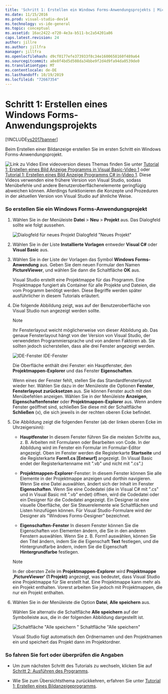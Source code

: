 ```yaml
---
title: 'Schritt 1: Erstellen ein Windows Forms-Anwendungsprojekts | Microsoft-Dokumentation'
ms.date: 11/15/2016
ms.prod: visual-studio-dev14
ms.technology: vs-ide-general
ms.topic: conceptual
ms.assetid: 16ac2422-e720-4e3a-b511-bc2a54201a86
caps.latest.revision: 24
author: jillre
ms.author: jillfra
manager: jillfra
ms.openlocfilehash: d9cf0177efe373933f8c34e1600658160f489a64
ms.sourcegitcommit: a8e8f4bd5d508da34bbe9f2d4d9fa94da0539de0
ms.translationtype: MT
ms.contentlocale: de-DE
ms.lasthandoff: 10/19/2019
ms.locfileid: "72667354"
---
```

# <a name="step-1-create-a-windows-forms-application-project"></a>Schritt 1: Erstellen eines Windows Forms-Anwendungsprojekts
[!INCLUDE[vs2017banner](../includes/vs2017banner.md)]

Beim Erstellen einer Bildanzeige erstellen Sie im ersten Schritt ein Windows Forms-Anwendungsprojekt.

 ![Link zu Video](../data-tools/media/playvideo.gif "Wiedergeben") Eine videoversion dieses Themas finden Sie unter [Tutorial 1: Erstellen eines Bild Anzeige Programms in Visual Basic-Video 1](http://go.microsoft.com/fwlink/?LinkId=205209) oder [Tutorial 1: Erstellen eines Bild Anzeige Programms C# in-Video 1](http://go.microsoft.com/fwlink/?LinkId=205199). Diese Videos verwenden eine frühere Version von Visual Studio, sodass Menübefehle und andere Benutzeroberflächenelemente geringfügig abweichen können. Allerdings funktionieren die Konzepte und Prozeduren in der aktuellen Version von Visual Studio auf ähnliche Weise.

### <a name="to-create-a-windows-forms-application-project"></a>So erstellen Sie ein Windows Forms-Anwendungsprojekt

1. Wählen Sie in der Menüleiste **Datei** > **Neu** > **Projekt** aus. Das Dialogfeld sollte wie folgt aussehen.

     ![Dialogfeld für neues Projekt](../ide/media/newprojectdialogcallouts.png "Neuesprojektdialogfeldlegende") Dialogfeld "Neues Projekt"

2. Wählen Sie in der Liste **Installierte Vorlagen** entweder **Visual C#** oder **Visual Basic** aus.

3. Wählen Sie in der Liste der Vorlagen das Symbol **Windows Forms-Anwendung** aus. Geben Sie dem neuen Formular den Namen **PictureViewer**, und wählen Sie dann die Schaltfläche **OK** aus.

     Visual Studio erstellt eine Projektmappe für das Programm. Eine Projektmappe fungiert als Container für alle Projekte und Dateien, die vom Programm benötigt werden. Diese Begriffe werden später ausführlicher in diesem Tutorials erläutert.

4. Die folgende Abbildung zeigt, was auf der Benutzeroberfläche von Visual Studio nun angezeigt werden sollte.

    > [!NOTE]
    > Ihr Fensterlayout weicht möglicherweise von dieser Abbildung ab. Das genaue Fensterlayout hängt von der Version von Visual Studio, der verwendeten Programmiersprache und von anderen Faktoren ab. Sie sollten jedoch sicherstellen, dass alle drei Fenster angezeigt werden.

     ![IDE-Fenster](../ide/media/express-ideoverview-visio.png "Express_IDEOverview_Visio") IDE-Fenster

     Die Oberfläche enthält drei Fenster: ein Hauptfenster, den **Projektmappen-Explorer** und das Fenster **Eigenschaften**.

     Wenn eines der Fenster fehlt, stellen Sie das Standardfensterlayout wieder her. Wählen Sie dazu in der Menüleiste die Optionen **Fenster**, **Fensterlayout zurücksetzen** aus. Sie können Fenster auch mit den Menübefehlen anzeigen. Wählen Sie in der Menüleiste **Anzeigen**, **Eigenschaftenfenster** oder **Projektmappen-Explorer** aus. Wenn andere Fenster geöffnet sind, schließen Sie diese mit der Schaltfläche **Schließen** (x), die sich jeweils in der rechten oberen Ecke befindet.

5. Die Abbildung zeigt die folgenden Fenster (ab der linken oberen Ecke im Uhrzeigersinn):

    - **Hauptfenster** In diesem Fenster führen Sie die meisten Schritte aus, z. B. Arbeiten mit Formularen oder Bearbeiten von Code. In der Abbildung wird im Fenster ein Formular im Formular-Editor angezeigt. Oben im Fenster werden die Registerkarte **Startseite** und die Registerkarte **Form1.cs [Entwurf]** angezeigt. (In Visual Basic endet der Registerkartenname mit ".vb" und nicht mit ".cs".)

    - **Projektmappen-Explorer**-Fenster: In diesem Fenster können Sie alle Elemente in der Projektmappe anzeigen und dorthin navigieren. Wenn Sie eine Datei auswählen, ändert sich der Inhalt im Fenster **Eigenschaften**. Wenn Sie eine Codedatei (die in Visual C# mit ".cs" und in Visual Basic mit ".vb" endet) öffnen, wird die Codedatei oder ein Designer für die Codedatei angezeigt. Ein Designer ist eine visuelle Oberfläche, der Sie Steuerelemente wie Schaltflächen und Listen hinzufügen können. Für Visual Studio-Formulare wird der Designer als "Windows Forms-Designer" bezeichnet.

    - **Eigenschaften-Fenster** In diesem Fenster können Sie die Eigenschaften von Elementen ändern, die Sie in den anderen Fenstern auswählen. Wenn Sie z. B. Form1 auswählen, können Sie den Titel ändern, indem Sie die Eigenschaft **Text** festlegen, und die Hintergrundfarbe ändern, indem Sie die Eigenschaft **Hintergrundfarbe** festlegen.

    > [!NOTE]
    > In der obersten Zeile im **Projektmappen-Explorer** wird **Projektmappe ‚PictureViewer‘ (1 Projekt)** angezeigt, was bedeutet, dass Visual Studio eine Projektmappe für Sie erstellt hat. Eine Projektmappe kann mehr als ein Projekt enthalten. Vorerst arbeiten Sie jedoch mit Projektmappen, die nur ein Projekt enthalten.

6. Wählen Sie in der Menüleiste die Option **Datei**, **Alle speichern** aus.

     Wählen Sie alternativ die Schaltfläche **Alle speichern** auf der Symbolleiste aus, die in der folgenden Abbildung dargestellt ist.

     ![Schaltfläche "Alle speichern](../ide/media/express-iconsaveall.png "Express_IconSaveAll") " Schaltfläche "Alle speichern"

     Visual Studio fügt automatisch den Ordnernamen und den Projektnamen ein und speichert das Projekt dann im Projektordner.

### <a name="to-continue-or-review"></a>So fahren Sie fort oder überprüfen die Angaben

- Um zum nächsten Schritt des Tutorials zu wechseln, klicken Sie auf [Schritt 2: Ausführen des Programms](../ide/step-2-run-your-program.md).

- Wie Sie zum Übersichtsthema zurückkehren, erfahren Sie unter [Tutorial 1: Erstellen eines Bildanzeigeprogramms](../ide/tutorial-1-create-a-picture-viewer.md).
